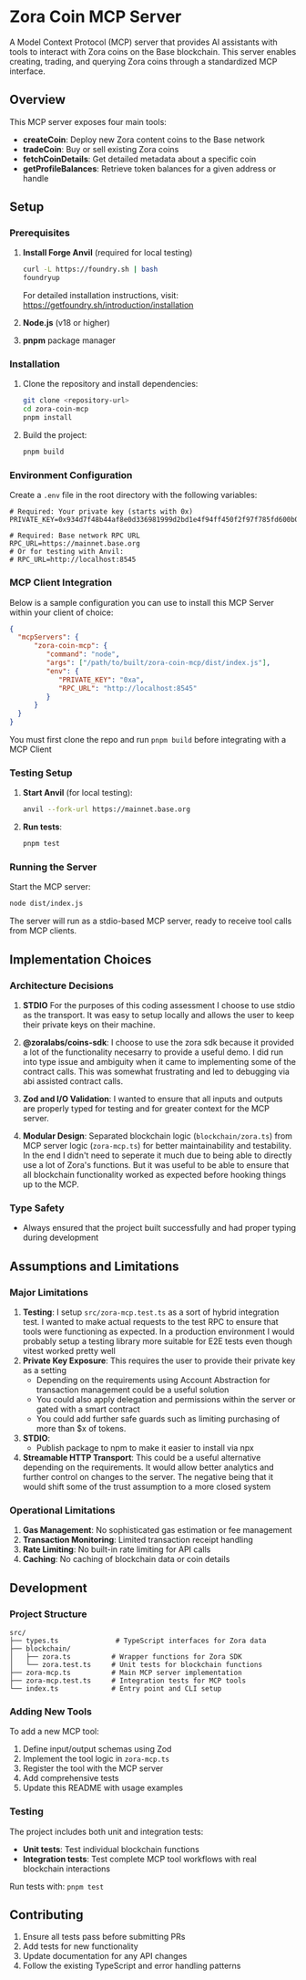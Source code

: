 # Zora Coin MCP Server

A Model Context Protocol (MCP) server that provides AI assistants with tools to interact with Zora coins on the Base blockchain. This server enables creating, trading, and querying Zora coins through a standardized MCP interface.

## Overview

This MCP server exposes four main tools:
- **createCoin**: Deploy new Zora content coins to the Base network
- **tradeCoin**: Buy or sell existing Zora coins
- **fetchCoinDetails**: Get detailed metadata about a specific coin
- **getProfileBalances**: Retrieve token balances for a given address or handle

## Setup

### Prerequisites

1. **Install Forge Anvil** (required for local testing)
   ```bash
   curl -L https://foundry.sh | bash
   foundryup
   ```
   For detailed installation instructions, visit: https://getfoundry.sh/introduction/installation

2. **Node.js** (v18 or higher)
3. **pnpm** package manager

### Installation

1. Clone the repository and install dependencies:
   ```bash
   git clone <repository-url>
   cd zora-coin-mcp
   pnpm install
   ```

2. Build the project:
   ```bash
   pnpm build
   ```

### Environment Configuration

Create a `.env` file in the root directory with the following variables:

```env
# Required: Your private key (starts with 0x)
PRIVATE_KEY=0x934d7f48b44af8e0d336981999d2bd1e4f94ff450f2f97f785fd600b0bc49685

# Required: Base network RPC URL
RPC_URL=https://mainnet.base.org
# Or for testing with Anvil:
# RPC_URL=http://localhost:8545
```

### MCP Client Integration
Below is a sample configuration you can use to install this MCP Server within your client of choice:
```json
{
  "mcpServers": {
      "zora-coin-mcp": {
         "command": "node",
         "args": ["/path/to/built/zora-coin-mcp/dist/index.js"],
         "env": {
            "PRIVATE_KEY": "0xa",
            "RPC_URL": "http://localhost:8545"
         }
      }
  }
}
```
You must first clone the repo and run `pnpm build` before integrating with a MCP Client


### Testing Setup

1. **Start Anvil** (for local testing):
   ```bash
   anvil --fork-url https://mainnet.base.org
   ```

2. **Run tests**:
   ```bash
   pnpm test
   ```

### Running the Server

Start the MCP server:
```bash
node dist/index.js
```

The server will run as a stdio-based MCP server, ready to receive tool calls from MCP clients.

## Implementation Choices

### Architecture Decisions

1. **STDIO** For the purposes of this coding assessment I choose to use stdio as the transport. It was easy to setup locally and allows the user to keep their private keys on their machine.

2. **@zoralabs/coins-sdk**: I choose to use the zora sdk because it provided a lot of the functionality necesarry to provide a useful demo. I did run into type issue and ambiguity when it came to implementing some of the contract calls. This was somewhat frustrating and led to debugging via abi assisted contract calls.  

3. **Zod and I/O Validation**: I wanted to ensure that all inputs and outputs are properly typed for testing and for greater context for the MCP server. 

4. **Modular Design**: Separated blockchain logic (`blockchain/zora.ts`) from MCP server logic (`zora-mcp.ts`) for better maintainability and testability. In the end I didn't need to seperate it much due to being able to directly use a lot of Zora's functions. But it was useful to be able to ensure that all blockchain functionality worked as expected before hooking things up to the MCP.



### Type Safety

- Always ensured that the project built successfully and had proper typing during development

## Assumptions and Limitations

### Major Limitations

1. **Testing**: I setup `src/zora-mcp.test.ts` as a sort of hybrid integration test. I wanted to make actual requests to the test RPC to ensure that tools were functioning as expected. In a production environment I would probably setup a testing library more suitable for E2E tests even though vitest worked pretty well
2. **Private Key Exposure**: This requires the user to provide their private key as a setting
    - Depending on the requirements using Account Abstraction for transaction management could be a useful solution
    - You could also apply delegation and permissions within the server or gated with a smart contract
    - You could add further safe guards such as limiting purchasing of more than $x of tokens.
3. **STDIO**: 
    - Publish package to npm to make it easier to install via npx
4. **Streamable HTTP Transport**: This could be a useful alternative depending on the requirements. It would allow better analytics and further control on changes to the server. The negative being that it would shift some of the trust assumption to a more closed system

### Operational Limitations

1. **Gas Management**: No sophisticated gas estimation or fee management
2. **Transaction Monitoring**: Limited transaction receipt handling
3. **Rate Limiting**: No built-in rate limiting for API calls
4. **Caching**: No caching of blockchain data or coin details



## Development

### Project Structure

```
src/
├── types.ts              # TypeScript interfaces for Zora data
├── blockchain/
│   ├── zora.ts          # Wrapper functions for Zora SDK
│   └── zora.test.ts     # Unit tests for blockchain functions
├── zora-mcp.ts          # Main MCP server implementation
├── zora-mcp.test.ts     # Integration tests for MCP tools
└── index.ts             # Entry point and CLI setup
```

### Adding New Tools

To add a new MCP tool:

1. Define input/output schemas using Zod
2. Implement the tool logic in `zora-mcp.ts`
3. Register the tool with the MCP server
4. Add comprehensive tests
5. Update this README with usage examples

### Testing

The project includes both unit and integration tests:
- **Unit tests**: Test individual blockchain functions
- **Integration tests**: Test complete MCP tool workflows with real blockchain interactions

Run tests with: `pnpm test`

## Contributing

1. Ensure all tests pass before submitting PRs
2. Add tests for new functionality
3. Update documentation for any API changes
4. Follow the existing TypeScript and error handling patterns
